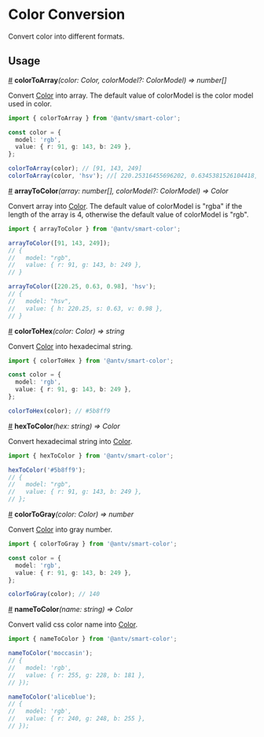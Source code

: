 # Color Conversion

Convert color into different formats.

## Usage

<a name="colorToArray" href="#colorToArray">#</a> **colorToArray**<i>(color: Color, colorModel?: ColorModel) => number[]</i>

Convert [Color](https://github.com/neoddish/color-palette-json-schema#color) into array. 
The default value of colorModel is the color model used in color.

```ts
import { colorToArray } from '@antv/smart-color';

const color = {
  model: 'rgb',
  value: { r: 91, g: 143, b: 249 },
};

colorToArray(color); // [91, 143, 249]
colorToArray(color, 'hsv'); //[ 220.25316455696202, 0.6345381526104418, 0.9764705882352941 ]
```

<a name="arrayToColor" href="#arrayToColor">#</a> **arrayToColor**<i>(array: number[], colorModel?: ColorModel) => Color</i>

Convert array into [Color](https://github.com/neoddish/color-palette-json-schema#color). 
The default value of colorModel is "rgba" if the length of the array is 4, otherwise the default value of colorModel is "rgb".

```ts
import { arrayToColor } from '@antv/smart-color';

arrayToColor([91, 143, 249]);
// {
//   model: "rgb",
//   value: { r: 91, g: 143, b: 249 },
// }

arrayToColor([220.25, 0.63, 0.98], 'hsv');
// {
//   model: "hsv",
//   value: { h: 220.25, s: 0.63, v: 0.98 },
// }
```

<a name="colorToHex" href="#colorToHex">#</a> **colorToHex**<i>(color: Color) => string</i>

Convert [Color](https://github.com/neoddish/color-palette-json-schema#color) into hexadecimal string.

```ts
import { colorToHex } from '@antv/smart-color';

const color = {
  model: 'rgb',
  value: { r: 91, g: 143, b: 249 },
};

colorToHex(color); // #5b8ff9
```

<a name="hexToColor" href="#hexToColor">#</a> **hexToColor**<i>(hex: string) => Color</i>

Convert hexadecimal string into [Color](https://github.com/neoddish/color-palette-json-schema#color).

```ts
import { hexToColor } from '@antv/smart-color';

hexToColor('#5b8ff9');
// {
//   model: "rgb",
//   value: { r: 91, g: 143, b: 249 },
// };
```

<a name="colorToGray" href="#colorToGray">#</a> **colorToGray**<i>(color: Color) => number</i>

Convert [Color](https://github.com/neoddish/color-palette-json-schema#color) into gray number.

```ts
import { colorToGray } from '@antv/smart-color';

const color = {
  model: 'rgb',
  value: { r: 91, g: 143, b: 249 },
};

colorToGray(color); // 140
```

<a name="nameToColor" href="#nameToColor">#</a> **nameToColor**<i>(name: string) => Color</i>

Convert valid css color name into [Color](https://github.com/neoddish/color-palette-json-schema#color).

```ts
import { nameToColor } from '@antv/smart-color';

nameToColor('moccasin');
// {
//   model: 'rgb',
//   value: { r: 255, g: 228, b: 181 },
// });

nameToColor('aliceblue');
// {
//   model: 'rgb',
//   value: { r: 240, g: 248, b: 255 },
// });
```
